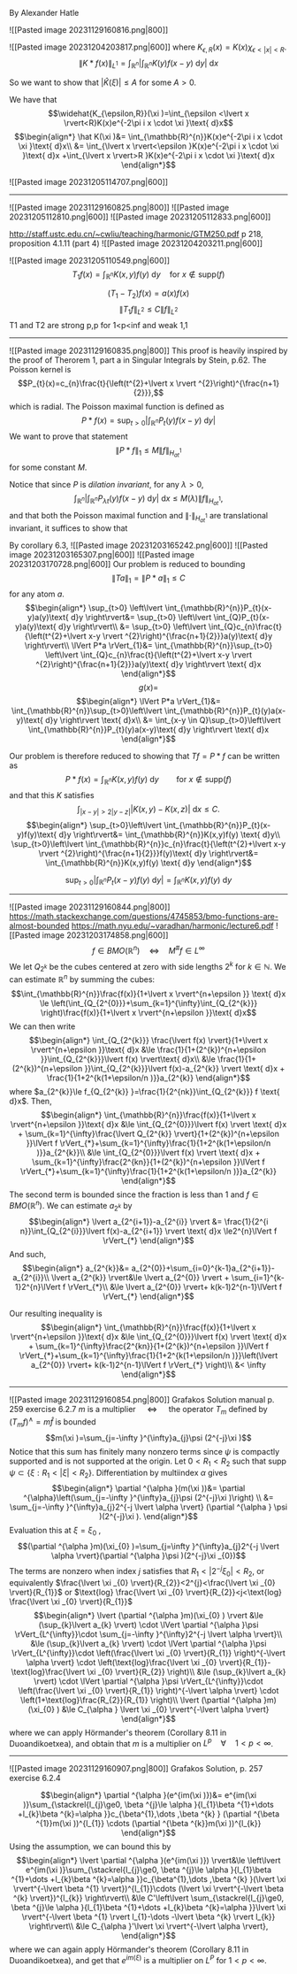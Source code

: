 By Alexander Hatle

![[Pasted image 20231129160816.png|800]]

![[Pasted image 20231204203817.png|600]]
where $K_{\epsilon ,R}(x)=K(x)\chi _{\epsilon <\lvert x \rvert<R}$.
$$\lVert K*f(x) \rVert_{L^{1}}=\int_{\mathbb{R}^{n}}\left\lvert \int_{\mathbb{R}^{n}}K(y)f(x-y)\text{ d}y \right\rvert \text{ d}x$$

So we want to show that $\lvert \widehat{K}(\xi ) \rvert \le A$ for some $A>0$.

We have that 
$$\widehat{K_{\epsilon,R}}(\xi )=\int_{\epsilon <\lvert x \rvert<R}K(x)e^{-2\pi i x \cdot \xi }\text{ d}x$$
$$\begin{align*}
\hat K(\xi )&= \int_{\mathbb{R}^{n}}K(x)e^{-2\pi i x \cdot \xi }\text{ d}x\\
	&= \int_{\lvert x \rvert<\epsilon }K(x)e^{-2\pi i x \cdot \xi }\text{ d}x +\int_{\lvert x \rvert>R }K(x)e^{-2\pi i x \cdot \xi }\text{ d}x 
\end{align*}$$

![[Pasted image 20231205114707.png|600]]




---

![[Pasted image 20231129160825.png|800]]
![[Pasted image 20231205112810.png|600]]
![[Pasted image 20231205112833.png|600]]


http://staff.ustc.edu.cn/~cwliu/teaching/harmonic/GTM250.pdf
p 218, proposition 4.1.11 (part 4)
![[Pasted image 20231204203211.png|600]]

![[Pasted image 20231205110549.png|600]]
$$T_{1}f(x)=\int_{\mathbb{R}^{n}}K(x,y)f(y)\text{ d}y \quad\text{for }x \notin \text{supp}(f)$$

$$(T_{1}-T_{2})f(x)=a(x)f(x)$$
$$\lVert T_{1}f \rVert_{L^{2}}\le C \lVert f \rVert_{L^{2}}$$
T1 and T2 are strong p,p for 1<p<inf and weak 1,1

---

![[Pasted image 20231129160835.png|800]]
This proof is heavily inspired by the proof of Therorem 1, part a in Singular Integrals by Stein, p.62.
The Poisson kernel is
$$P_{t}(x)=c_{n}\frac{t}{\left(t^{2}+\lvert x \rvert ^{2}\right)^{\frac{n+1}{2}}},$$
which is radial.
The Poisson maximal function is defined as
$$P*f(x)=\sup_{t>0}\left\lvert \int_{\mathbb{R}^{n}}P_{t}(y)f(x-y)\text{ d}y \right\rvert$$
We want to prove that statement
$$\lVert P*f \rVert_{1}\le M \lVert f \rVert_{H^{1}_{at}}$$
for some constant $M$.

Notice that since $P$ is *dilation invariant*, for any $\lambda>0$,
$$\int_{\mathbb{R}^{n}}\left\lvert \int_{\mathbb{R}^{n}}P_{\lambda t}(y)f(x-y)\text{ d}y \right\rvert \text{ d}x  \le M(\lambda )\lVert f \rVert_{H^{1}_{at}},$$
and that both the Poisson maximal function and $\lVert \cdot  \rVert_{H^{1}_{at}}$ are translational invariant, it suffices to show that




By corollary 6.3, 
![[Pasted image 20231203165242.png|600]]
![[Pasted image 20231203165307.png|600]]
![[Pasted image 20231203170728.png|600]]
Our problem is reduced to bounding 
$$\lVert Ta \rVert_{1}=\lVert P*a \rVert_{1}\le C$$
for any atom $a$.
$$\begin{align*}
\sup_{t>0} \left\lvert \int_{\mathbb{R}^{n}}P_{t}(x-y)a(y)\text{ d}y \right\rvert&= \sup_{t>0} \left\lvert \int_{Q}P_{t}(x-y)a(y)\text{ d}y \right\rvert\\
 &= \sup_{t>0} \left\lvert \int_{Q}c_{n}\frac{t}{\left(t^{2}+\lvert x-y \rvert ^{2}\right)^{\frac{n+1}{2}}}a(y)\text{ d}y \right\rvert\\
	\lVert P*a \rVert_{1}&= \int_{\mathbb{R}^{n}}\sup_{t>0} \left\lvert \int_{Q}c_{n}\frac{t}{\left(t^{2}+\lvert x-y \rvert ^{2}\right)^{\frac{n+1}{2}}}a(y)\text{ d}y \right\rvert \text{ d}x
\end{align*}$$
$$g(x)=$$
$$\begin{align*}
\lVert P*a \rVert_{1}&= \int_{\mathbb{R}^{n}}\sup_{t>0}\left\lvert \int_{\mathbb{R}^{n}}P_{t}(y)a(x-y)\text{ d}y \right\rvert \text{ d}x\\
&= \int_{x-y \in Q}\sup_{t>0}\left\lvert \int_{\mathbb{R}^{n}}P_{t}(y)a(x-y)\text{ d}y \right\rvert \text{ d}x
\end{align*}$$



Our problem is therefore reduced to showing that $Tf=P*f$ can be written as
$$P*f(x)=\int_{\mathbb{R}^{n}}K(x,y)f(y)\text{ d}y \qquad\text{for }x\notin \text{supp}(f)$$
and that this $K$ satisfies
$$\int_{\lvert x-y \rvert>2\lvert y-z \rvert}\lvert K(x,y)-K(x,z) \rvert \text{ d}x\le C.$$
$$\begin{align*}
\sup_{t>0}\left\lvert \int_{\mathbb{R}^{n}}P_{t}(x-y)f(y)\text{ d}y \right\rvert&= \int_{\mathbb{R}^{n}}K(x,y)f(y) \text{ d}y\\
\sup_{t>0}\left\lvert \int_{\mathbb{R}^{n}}c_{n}\frac{t}{\left(t^{2}+\lvert x-y \rvert ^{2}\right)^{\frac{n+1}{2}}}f(y)\text{ d}y \right\rvert&= \int_{\mathbb{R}^{n}}K(x,y)f(y) \text{ d}y
\end{align*}$$

$$\sup_{t>0}\left\lvert \int_{\mathbb{R}^{n}}P_{t}(x-y)f(y)\text{ d}y \right\rvert= \int_{\mathbb{R}^{n}}K(x,y)f(y) \text{ d}y$$



---

![[Pasted image 20231129160844.png|800]]
https://math.stackexchange.com/questions/4745853/bmo-functions-are-almost-bounded
https://math.nyu.edu/~varadhan/harmonic/lecture6.pdf
![[Pasted image 20231203174858.png|600]]
$$f \in BMO(\mathbb{R}^{n})\quad\Leftrightarrow\quad M^{\#}f \in L^{\infty}$$
We let $Q_{2^{k}}$ be the cubes centered at zero with side lengths $2^{k}$ for $k \in \mathbb{N}$.
We can estimate $\mathbb{R}^{n}$ by summing the cubes:
$$\int_{\mathbb{R}^{n}}\frac{f(x)}{1+\lvert x \rvert^{n+\epsilon }} \text{ d}x \le \left(\int_{Q_{2^{0}}}+\sum_{k=1}^{\infty}\int_{Q_{2^{k}}} \right)\frac{f(x)}{1+\lvert x \rvert^{n+\epsilon }}\text{ d}x$$
We can then write
$$\begin{align*}
\int_{Q_{2^{k}}} \frac{\lvert f(x) \rvert}{1+\lvert x \rvert^{n+\epsilon }}\text{ d}x &\le \frac{1}{1+(2^{k})^{n+\epsilon }}\int_{Q_{2^{k}}}\lvert f(x) \rvert\text{ d}x\\
&\le \frac{1}{1+(2^{k})^{n+\epsilon }}\int_{Q_{2^{k}}}\lvert f(x)-a_{2^{k}} \rvert \text{ d}x + \frac{1}{1+2^{k(1+\epsilon/n  )}}a_{2^{k}}
\end{align*}$$
where $a_{2^{k}}\le f_{Q_{2^{k}} }=\frac{1}{2^{nk}}\int_{Q_{2^{k}}} f \text{ d}x$. Then,
$$\begin{align*}
\int_{\mathbb{R}^{n}}\frac{f(x)}{1+\lvert x \rvert^{n+\epsilon }}\text{ d}x &\le \int_{Q_{2^{0}}}\lvert f(x) \rvert \text{ d}x + \sum_{k=1}^{\infty}\frac{\lvert Q_{2^{k}} \rvert}{1+(2^{k})^{n+\epsilon }}\lVert f \rVert_{*}+\sum_{k=1}^{\infty}\frac{1}{1+2^{k(1+\epsilon/n )}}a_{2^{k}}\\
&\le \int_{Q_{2^{0}}}\lvert f(x) \rvert \text{ d}x + \sum_{k=1}^{\infty}\frac{2^{kn}}{1+(2^{k})^{n+\epsilon }}\lVert f \rVert_{*}+\sum_{k=1}^{\infty}\frac{1}{1+2^{k(1+\epsilon/n )}}a_{2^{k}}
\end{align*}$$
The second term is bounded since the fraction is less than 1 and $f \in BMO(\mathbb{R}^{n})$. We can estimate $a_{2^{k}}$ by 
$$\begin{align*}
	\lvert a_{2^{i+1}}-a_{2^{i}} \rvert &= \frac{1}{2^{i n}}\int_{Q_{2^{i}}}\lvert f(x)-a_{2^{i+1}} \rvert \text{ d}x \le2^{n}\lVert f \rVert_{*}
\end{align*}$$
And such,
$$\begin{align*}
a_{2^{k}}&= a_{2^{0}}+\sum_{i=0}^{k-1}a_{2^{i+1}}-a_{2^{i}}\\
		\lvert a_{2^{k}} \rvert&\le \lvert a_{2^{0}} \rvert + \sum_{i=1}^{k-1}2^{n}\lVert f \rVert_{*}\\
	&\le \lvert a_{2^{0}} \rvert+ k(k-1)2^{n-1}\lVert f \rVert_{*}
\end{align*}$$

Our resulting inequality is
$$\begin{align*}
\int_{\mathbb{R}^{n}}\frac{f(x)}{1+\lvert x \rvert^{n+\epsilon }}\text{ d}x &\le  \int_{Q_{2^{0}}}\lvert f(x) \rvert \text{ d}x + \sum_{k=1}^{\infty}\frac{2^{kn}}{1+(2^{k})^{n+\epsilon }}\lVert f \rVert_{*}+\sum_{k=1}^{\infty}\frac{1}{1+2^{k(1+\epsilon/n )}}\left(\lvert a_{2^{0}} \rvert+ k(k-1)2^{n-1}\lVert f \rVert_{*} \right)\\
&< \infty
\end{align*}$$




---

![[Pasted image 20231129160854.png|800]]
Grafakos Solution manual p. 259 exercise 6.2.7
$m$ is a multiplier $\quad\Leftrightarrow\quad$ the operator $T_{m}$ defined by $(T_{m}f)^{\wedge}=m \hat f$ is bounded
$$m(\xi )=\sum_{j=-\infty }^{\infty}a_{j}\psi (2^{-j}\xi )$$
Notice that this sum has finitely many nonzero terms since $\psi$ is compactly supported and is not supported at the origin. Let $0<R_{1}<R_{2}$ such that $\text{supp }\psi \subset \{\xi :R_{1}<\lvert \xi  \rvert <R_{2} \}$. Differentiation by multiindex $\alpha$ gives
$$\begin{align*}
\partial ^{\alpha }(m(\xi ))&= \partial ^{\alpha}\left(\sum_{j=-\infty }^{\infty}a_{j}\psi (2^{-j}\xi )\right) \\
	&= \sum_{j=-\infty }^{\infty}a_{j}2^{-j \lvert \alpha  \rvert} (\partial ^{\alpha } \psi )(2^{-j}\xi ).
\end{align*}$$
Evaluation this at $\xi =\xi _{0}$ ,
$$(\partial ^{\alpha }m)(\xi_{0} )=\sum_{j=\infty }^{\infty}a_{j}2^{-j \lvert \alpha  \rvert}(\partial ^{\alpha }\psi )(2^{-j}\xi _{0})$$
The terms are nonzero when index $j$ satisfies that $R_{1}<\lvert 2^{-j}\xi _{0} \rvert<R_{2}$, or equivalently $\frac{\lvert \xi _{0} \rvert}{R_{2}}<2^{j}<\frac{\lvert \xi _{0} \rvert}{R_{1}}$  or $\text{log} \frac{\lvert \xi _{0} \rvert}{R_{2}}<j<\text{log} \frac{\lvert \xi _{0} \rvert}{R_{1}}$ 
$$\begin{align*}
\lvert (\partial ^{\alpha }m)(\xi_{0} ) \rvert &\le  (\sup_{k}\lvert a_{k} \rvert) \cdot \lVert \partial ^{\alpha }\psi  \rVert_{L^{\infty}}\cdot \sum_{j=-\infty }^{\infty}2^{-j \lvert \alpha  \rvert}\\
&\le (\sup_{k}\lvert a_{k} \rvert) \cdot \lVert \partial ^{\alpha }\psi  \rVert_{L^{\infty}}\cdot \left(\frac{\lvert \xi _{0} \rvert}{R_{1}} \right)^{-\lvert \alpha  \rvert} \cdot \left(\text{log}\frac{\lvert \xi _{0} \rvert}{R_{1}}-\text{log}\frac{\lvert \xi _{0} \rvert}{R_{2}}  \right)\\
&\le (\sup_{k}\lvert a_{k} \rvert) \cdot \lVert \partial ^{\alpha }\psi  \rVert_{L^{\infty}}\cdot \left(\frac{\lvert \xi _{0} \rvert}{R_{1}} \right)^{-\lvert \alpha  \rvert} \cdot \left(1+\text{log}\frac{R_{2}}{R_{1}} \right)\\
\lvert (\partial ^{\alpha }m)(\xi_{0} )	&\le C_{\alpha } \lvert \xi _{0} \rvert^{-\lvert \alpha  \rvert}
\end{align*}$$
where we can apply Hörmander's theorem (Corollary 8.11 in Duoandikoetxea), and obtain that $m$ is a multiplier on $L^{p} \quad\forall\quad 1<p<\infty$.


---

![[Pasted image 20231129160907.png|800]]
Grafakos Solution, p. 257 exercise 6.2.4

$$\begin{align*}
\partial ^{\alpha }(e^{im(\xi )})&= e^{im(\xi )}\sum_{\stackrel{l_{j}\ge0, \beta ^{j}\le \alpha }{l_{1}\beta ^{1}+\dots +l_{k}\beta ^{k}=\alpha }}c_{\beta^{1},\dots ,\beta ^{k} } (\partial ^{\beta ^{1}}m(\xi ))^{l_{1}} \cdots (\partial ^{\beta ^{k}}m(\xi ))^{l_{k}}
\end{align*}$$
Using the assumption, we can bound this by
$$\begin{align*}
\lvert \partial ^{\alpha }(e^{im(\xi )}) \rvert&\le  \left\lvert e^{im(\xi )}\sum_{\stackrel{l_{j}\ge0, \beta ^{j}\le \alpha }{l_{1}\beta ^{1}+\dots +l_{k}\beta ^{k}=\alpha }}c_{\beta^{1},\dots ,\beta ^{k} }(\lvert \xi  \rvert^{-\lvert \beta ^{1} \rvert})^{l_{1}}\cdots (\lvert \xi  \rvert^{-\lvert \beta ^{k} \rvert})^{l_{k}} \right\rvert\\
&\le C'\left\lvert \sum_{\stackrel{l_{j}\ge0, \beta ^{j}\le \alpha }{l_{1}\beta ^{1}+\dots +l_{k}\beta ^{k}=\alpha }}\lvert \xi  \rvert^{-\lvert \beta ^{1} \rvert l_{1}-\dots -\lvert \beta ^{k} \rvert l_{k}} \right\rvert\\
&\le C_{\alpha }'\lvert \xi  \rvert^{-\lvert \alpha  \rvert},
\end{align*}$$
where we can again apply Hörmander's theorem (Corollary 8.11 in Duoandikoetxea), and get that $e^{im(\xi )}$ is a multiplier on $L^{P}$ for $1<p<\infty$.
